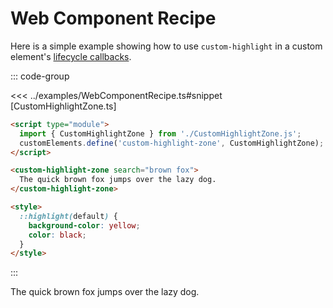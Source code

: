 # Web Component Recipe

Here is a simple example showing how to use `custom-highlight` in a custom element's [lifecycle callbacks](https://developer.mozilla.org/en-US/docs/Web/API/Web_components/Using_custom_elements#custom_element_lifecycle_callbacks).


::: code-group

<<< ../examples/WebComponentRecipe.ts#snippet [CustomHighlightZone.ts]

```html [index.html]
<script type="module">
  import { CustomHighlightZone } from './CustomHighlightZone.js';
  customElements.define('custom-highlight-zone', CustomHighlightZone);
</script>

<custom-highlight-zone search="brown fox">
  The quick brown fox jumps over the lazy dog.
</custom-highlight-zone>

<style>
  ::highlight(default) {
    background-color: yellow;
    color: black;
  }
</style>
```

:::

<preview-container>
  <ClientOnly>
    <custom-highlight-zone search="brown fox">The quick brown fox jumps over the lazy dog.</custom-highlight-zone>
  </ClientOnly>
</preview-container>
